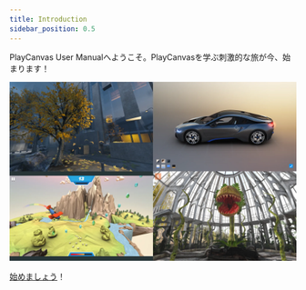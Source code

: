 ```yaml
---
title: Introduction
sidebar_position: 0.5
---
```


PlayCanvas User Manualへようこそ。PlayCanvasを学ぶ刺激的な旅が今、始まります！

![PlayCanvas Demos](/img/user-manual/playcanvas-demos.webp)

[始めましょう](getting-started)！
